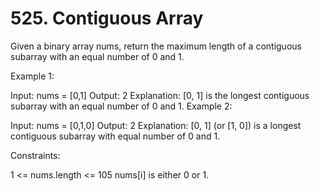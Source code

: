 # 525. Contiguous Array

Given a binary array nums, return the maximum length of a contiguous subarray with an equal number of 0 and 1.

 

Example 1:

Input: nums = [0,1]
Output: 2
Explanation: [0, 1] is the longest contiguous subarray with an equal number of 0 and 1.
Example 2:

Input: nums = [0,1,0]
Output: 2
Explanation: [0, 1] (or [1, 0]) is a longest contiguous subarray with equal number of 0 and 1.
 

Constraints:

1 <= nums.length <= 105
nums[i] is either 0 or 1.
